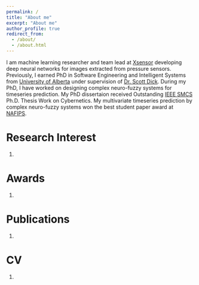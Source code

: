 ```yaml
---
permalink: /
title: "About me"
excerpt: "About me"
author_profile: true
redirect_from: 
  - /about/
  - /about.html
---
```


I am machine learning researcher and team lead at [Xsensor](https://xsensor.com/) developing deep neural networks for images extracted from pressure sensors. Previously, I earned PhD in Software Engineering and Intelligent Systems from [University of Alberta](https://www.ualberta.ca/electrical-computer-engineering/) under supervision of [Dr. Scott Dick](https://www.ualberta.ca/engineering/faculty/scott-dick). During my PhD, I have worked on designing complex neuro-fuzzy systems for timeseries prediction. 
My PhD dissertaion received Outstanding [IEEE SMCS](http://thesisgrantinitiative.ieeesmc.hu/about/) Ph.D. Thesis Work on Cybernetics. My multivariate timeseries prediction by complex neuro-fuzzy systems won the best student paper award at [NAFIPS](http://nafips.ece.ualberta.ca/).

Research Interest
======
1.
Awards
======
1.

Publications
======
1.


CV
======
1.

